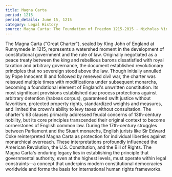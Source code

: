 ```yaml
---
title: Magna Carta
period: 1215
period_details: June 15, 1215
category: Legal History
source: Magna Carta: The Foundation of Freedom 1215-2015 - Nicholas Vincent
---
```

The Magna Carta ("Great Charter"), sealed by King John of England at Runnymede in 1215, represents a watershed moment in the development of constitutional government and the rule of law. Originally negotiated as a peace treaty between the king and rebellious barons dissatisfied with royal taxation and arbitrary governance, the document established revolutionary principles that no sovereign stood above the law. Though initially annulled by Pope Innocent III and followed by renewed civil war, the charter was reissued multiple times with modifications under subsequent monarchs, becoming a foundational element of England's unwritten constitution. Its most significant provisions established due process protections against arbitrary detention (habeas corpus), guaranteed swift justice without favoritism, protected property rights, standardized weights and measures, and limited the crown's ability to levy taxes without consultation. The charter's 63 clauses primarily addressed feudal concerns of 13th-century nobility, but its core principles transcended their original context to become cornerstones of English common law. During the 17th-century struggles between Parliament and the Stuart monarchs, English jurists like Sir Edward Coke reinterpreted Magna Carta as protection for individual liberties against monarchical overreach. These interpretations profoundly influenced the American Revolution, the U.S. Constitution, and the Bill of Rights. The Magna Carta's enduring legacy lies in establishing the principle that governmental authority, even at the highest levels, must operate within legal constraints—a concept that underpins modern constitutional democracies worldwide and forms the basis for international human rights frameworks. 
